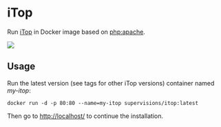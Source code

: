 # iTop

Run [iTop](https://www.combodo.com/itop-193) in Docker image based on [php:apache](https://hub.docker.com/_/php/).

[![](https://images.microbadger.com/badges/image/supervisions/itop.svg)](https://microbadger.com/images/supervisions/itop "Get your own image badge on microbadger.com")

## Usage

Run the latest version (see tags for other iTop versions) container named *my-itop*:
```
docker run -d -p 80:80 --name=my-itop supervisions/itop:latest
```
Then go to [http://localhost/](http://localhost/) to continue the installation.
